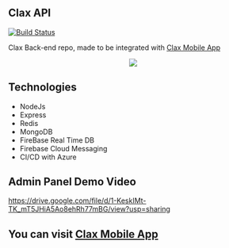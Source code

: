 ## Clax API
[![Build Status](https://dev.azure.com/Not-Activists/Clax/_apis/build/status/clax%20-%202%20-%20CI?branchName=master)](https://dev.azure.com/Not-Activists/Clax/_build/latest?definitionId=3&branchName=master)

  Clax Back-end repo, made to be integrated with [Clax Mobile App](https://github.com/KareemAllam/Clax-Application)

<p align="center">
  <img src="https://imgur.com/A9wayy6.png" />
</p>

## Technologies

* NodeJs
* Express
* Redis 
* MongoDB
* FireBase Real Time DB
* Firebase Cloud Messaging
* CI/CD with Azure

## Admin Panel Demo Video
https://drive.google.com/file/d/1-KeskIMt-TK_mT5JHiA5Ao8ehRh77mBG/view?usp=sharing

## You can visit [Clax Mobile App](https://github.com/KareemAllam/Clax-Application)
